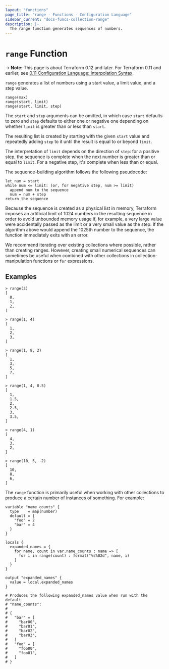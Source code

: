 ```yaml
---
layout: "functions"
page_title: "range - Functions - Configuration Language"
sidebar_current: "docs-funcs-collection-range"
description: |-
  The range function generates sequences of numbers.
---
```


# `range` Function

-> **Note:** This page is about Terraform 0.12 and later. For Terraform 0.11 and
earlier, see
[0.11 Configuration Language: Interpolation Syntax](../../configuration-0-11/interpolation.html).

`range` generates a list of numbers using a start value, a limit value,
and a step value.

```hcl
range(max)
range(start, limit)
range(start, limit, step)
```

The `start` and `step` arguments can be omitted, in which case `start` defaults
to zero and `step` defaults to either one or negative one depending on whether
`limit` is greater than or less than `start`.

The resulting list is created by starting with the given `start` value and
repeatedly adding `step` to it until the result is equal to or beyond `limit`.

The interpretation of `limit` depends on the direction of `step`: for a positive
step, the sequence is complete when the next number is greater than or equal
to `limit`. For a negative step, it's complete when less than or equal.

The sequence-building algorithm follows the following pseudocode:

```
let num = start
while num <= limit: (or, for negative step, num >= limit)
  append num to the sequence
  num = num + step
return the sequence
```

Because the sequence is created as a physical list in memory, Terraform imposes
an artificial limit of 1024 numbers in the resulting sequence in order to avoid
unbounded memory usage if, for example, a very large value were accidentally
passed as the limit or a very small value as the step. If the algorithm above
would append the 1025th number to the sequence, the function immediately exits
with an error.

We recommend iterating over existing collections where possible, rather than
creating ranges. However, creating small numerical sequences can sometimes
be useful when combined with other collections in collection-manipulation
functions or `for` expressions.

## Examples

```
> range(3)
[
  0,
  1,
  2,
]

> range(1, 4)
[
  1,
  2,
  3,
]

> range(1, 8, 2)
[
  1,
  3,
  5,
  7,
]

> range(1, 4, 0.5)
[
  1,
  1.5,
  2,
  2.5,
  3,
  3.5,
]

> range(4, 1)
[
  4,
  3,
  2,
]

> range(10, 5, -2)
[
  10,
  8,
  6,
]
```

The `range` function is primarily useful when working with other collections
to produce a certain number of instances of something. For example:

```hcl
variable "name_counts" {
  type    = map(number)
  default = {
    "foo" = 2
    "bar" = 4
  }
}

locals {
  expanded_names = {
    for name, count in var.name_counts : name => [
      for i in range(count) : format("%s%02d", name, i)
    ]
  }
}

output "expanded_names" {
  value = local.expanded_names
}

# Produces the following expanded_names value when run with the default
# "name_counts":
#
# {
#   "bar" = [
#     "bar00",
#     "bar01",
#     "bar02",
#     "bar03",
#   ]
#   "foo" = [
#     "foo00",
#     "foo01",
#   ]
# }
```

